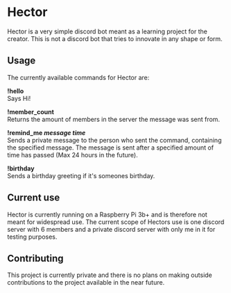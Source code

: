 # Hector
Hector is a very simple discord bot meant as a learning project for the creator. This is not a discord bot that tries to
innovate in any shape or form.

## Usage
The currently available commands for Hector are:  

<b>!hello</b>  
Says Hi!

<b>!member_count</b>  
Returns the amount of members in the server the message was sent from.

<b>!remind_me <em>message time</em></b>  
Sends a private message to the person who sent the command, containing the specified message. The message is sent after a specified
amount of time has passed (Max 24 hours in the future).

<b>!birthday</b>  
Sends a birthday greeting if it's someones birthday.

## Current use


Hector is currently running on a Raspberry Pi 3b+ and is therefore not meant for widespread use. The current scope of Hectors use
is one discord server with 6 members and a private discord server with only me in it for testing purposes.

## Contributing
This project is currently private and there is no plans on making outside contributions to the project available in the near future.
